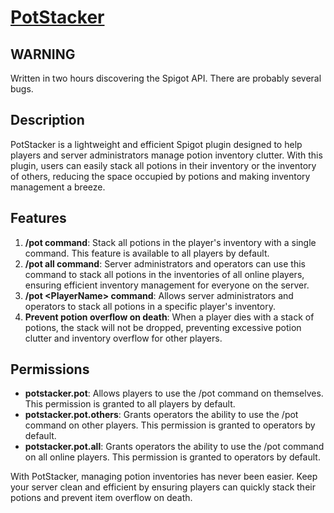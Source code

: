 # [PotStacker](https://www.spigotmc.org/resources/pot-command-to-stack-potions.109537/)

## WARNING
Written in two hours discovering the Spigot API. There are probably several bugs.

## Description
PotStacker is a lightweight and efficient Spigot plugin designed to help players and server administrators manage potion inventory clutter. With this plugin, users can easily stack all potions in their inventory or the inventory of others, reducing the space occupied by potions and making inventory management a breeze.

## Features
1. **/pot command**: Stack all potions in the player's inventory with a single command. This feature is available to all players by default.
2. **/pot all command**: Server administrators and operators can use this command to stack all potions in the inventories of all online players, ensuring efficient inventory management for everyone on the server.
3. **/pot \<PlayerName\> command**: Allows server administrators and operators to stack all potions in a specific player's inventory.
4. **Prevent potion overflow on death**: When a player dies with a stack of potions, the stack will not be dropped, preventing excessive potion clutter and inventory overflow for other players.

## Permissions
- **potstacker.pot**: Allows players to use the /pot command on themselves. This permission is granted to all players by default.
- **potstacker.pot.others**: Grants operators the ability to use the /pot command on other players. This permission is granted to operators by default.
- **potstacker.pot.all**: Grants operators the ability to use the /pot command on all online players. This permission is granted to operators by default.

With PotStacker, managing potion inventories has never been easier. Keep your server clean and efficient by ensuring players can quickly stack their potions and prevent item overflow on death.
